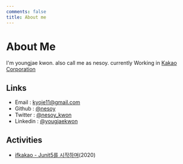 ```yaml
---
comments: false
title: About me
---
```

# About Me
I'm youngjae kwon. also call me as nesoy. currently Working in [Kakao Corporation](https://www.kakaocorp.com/)

## Links
- Email : kyoje11@gmail.com
- Github : [@nesoy](https://github.com/nesoy)
- Twitter : [@nesoy_kwon](https://x.com/nesoy_kwon)
- Linkedin : [@yougjaekwon](https://www.linkedin.com/in/young-jae-kwon-3514b3141/)

## Activities
- [ifkakao - Junit5를 시작하며](https://if.kakao.com/session/108)(2020)